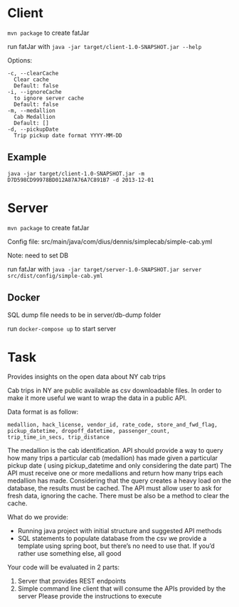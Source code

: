 # Client
`mvn package` to create fatJar

run fatJar with `java -jar target/client-1.0-SNAPSHOT.jar --help`

Options:

    -c, --clearCache
      Clear cache
      Default: false
    -i, --ignoreCache
      to ignore server cache
      Default: false
    -m, --medallion
      Cab Medallion
      Default: []
    -d, --pickupDate
      Trip pickup date format YYYY-MM-DD

## Example
`java -jar target/client-1.0-SNAPSHOT.jar -m D7D598CD99978BD012A87A76A7C891B7 -d 2013-12-01`


# Server
`mvn package` to create fatJar

Config file: src/main/java/com/dius/dennis/simplecab/simple-cab.yml

Note: need to set DB

run fatJar with `java -jar target/server-1.0-SNAPSHOT.jar server src/dist/config/simple-cab.yml`

## Docker

SQL dump file needs to be in server/db-dump folder

run `docker-compose up` to start server

# Task

Provides insights on the open data about NY cab trips

Cab trips in NY are public available as csv downloadable files. In order to make it more useful we want to wrap the data in a public API.

Data format is as follow:

``` 
medallion, hack_license, vendor_id, rate_code, store_and_fwd_flag,
pickup_datetime, dropoff_datetime, passenger_count,
trip_time_in_secs, trip_distance
```

The medallion is the cab identification.
API should provide a way to query how many trips a particular cab (medallion) has made given a particular pickup date ( using pickup_datetime and only considering the date part)
The API must receive one or more medallions and return how many trips each medallion has made.
Considering that the query creates a heavy load on the database, the results must be cached.
The API must allow user to ask for fresh data, ignoring the cache.
There must be also be a method to clear the cache.

What do we provide:
* Running java project with initial structure and suggested API methods
* SQL statements to populate database from the csv
we provide a template using spring boot, but there’s no need to use that. If you’d rather use something else, all good

Your code will be evaluated in 2 parts:
1. Server that provides REST endpoints
2. Simple command line client that will consume the APIs provided by the server
Please provide the instructions to execute